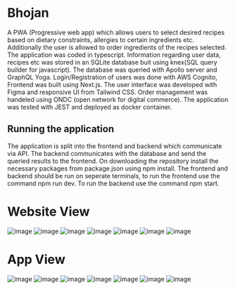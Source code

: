 # Bhojan
A PWA (Progressive web app) which allows users to select desired recipes based on dietary constraints, allergies to certain ingredients etc. Additionally the user is allowed to order ingredients of the recipes selected. The application was coded in typescript.
Information regarding user data, recipes etc was stored in an SQLite database buit using knex(SQL query builder for javascript). The database was queried with  Apollo server and GraphQL Yoga. Login/Registration of users was done with AWS Cognito, Frontend was built using Next.js. The user interface was developed with Figma and responsive UI from Tailwind CSS. Order management was handeled using ONDC (open network for digital commerce). The application was tested with JEST and deployed as docker container.

## Running the application
The application is split into the frontend and backend which communicate via API. The backend communicates with the database and send the queried results to the frontend. On downloading the repository install the necessary packages from package.json using npm install.  The frontend and backend should be run on seperate terminals, to run the frontend use the command npm run dev. To run the backend use the command npm start. 

# Website View
![image](https://github.com/Ananya7565/Bhojan/assets/79797979/e8057547-9a85-497c-9956-e8210d7152c9)
![image](https://github.com/Ananya7565/Bhojan/assets/79797979/89f4e029-3b23-4a13-a498-2c7d128c3418)
![image](https://github.com/Ananya7565/Bhojan/assets/79797979/0045cb6c-faee-461d-aab9-0a8a3ae1be63)
![image](https://github.com/Ananya7565/Bhojan/assets/79797979/f473fc55-c55e-436b-aaa7-d7b4c9b5a8b7)
![image](https://github.com/Ananya7565/Bhojan/assets/79797979/3b9c6b7a-5f1f-4dc4-8409-f987aa2e36dd)
![image](https://github.com/Ananya7565/Bhojan/assets/79797979/25aef635-b243-4395-85f9-8350f30fc238)
![image](https://github.com/Ananya7565/Bhojan/assets/79797979/064246ef-33d3-4d24-97e9-2ddbe514aa87)

# App View
![image](https://github.com/Ananya7565/Bhojan/assets/79797979/a6b324ac-396b-4c51-bcc5-f7bba90de9a7)
![image](https://github.com/Ananya7565/Bhojan/assets/79797979/db5890ea-71c4-4b8f-a057-0df13e1c1681)
![image](https://github.com/Ananya7565/Bhojan/assets/79797979/84e967a4-5f6e-40d2-aba2-41e33bf65254)
![image](https://github.com/Ananya7565/Bhojan/assets/79797979/8adf8293-62e1-4e0c-a631-621108a3229d)
![image](https://github.com/Ananya7565/Bhojan/assets/79797979/2c48d337-ca96-4282-99a2-56871319e043)
![image](https://github.com/Ananya7565/Bhojan/assets/79797979/5c7688e0-631b-4606-8809-2ec35052d424)
![image](https://github.com/Ananya7565/Bhojan/assets/79797979/4b59e388-995a-46c0-abf4-2e44af717fa2)











